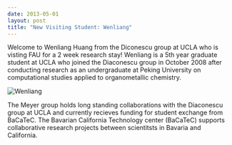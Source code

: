 ```yaml
---
date: 2013-05-01
layout: post
title: "New Visiting Student: Wenliang"
---
```


Welcome to Wenliang Huang from the Diconescu group at UCLA who is visting FAU for a 2 week research stay! 
Wenliang is a 5th year graduate student at UCLA who joined the Diaconescu group in October 2008 after conducting research as an undergraduate at Peking University on computational studies applied to organometallic chemistry.                        

![Wenliang](img/wenliangface.jpg)

The Meyer group holds long standing collaborations with the Diaconescu group at UCLA and currently recieves funding for student exchange from BaCaTeC. 
The Bavarian California Technology center (BaCaTeC) supports collaborative research projects between scientitsts in Bavaria and California.
